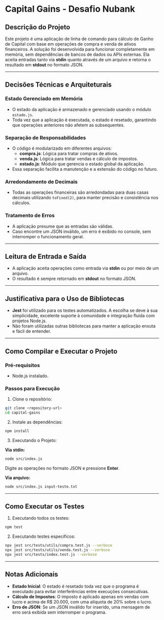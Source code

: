 
# Capital Gains - Desafio Nubank

## Descrição do Projeto

Este projeto é uma aplicação de linha de comando para cálculo de Ganho de Capital com base em operações de compra e venda de ativos financeiros. A solução foi desenvolvida para funcionar completamente em memória, sem dependências de bancos de dados ou APIs externas. Ela aceita entradas tanto via **stdin** quanto através de um arquivo e retorna o resultado em **stdout** no formato JSON.

---

## Decisões Técnicas e Arquiteturais

### Estado Gerenciado em Memória
- O estado da aplicação é armazenado e gerenciado usando o módulo `estado.js`.
- Toda vez que a aplicação é executada, o estado é resetado, garantindo que operações anteriores não afetem as subsequentes.

### Separação de Responsabilidades
- O código é modularizado em diferentes arquivos:
  - **compra.js**: Lógica para tratar compras de ativos.
  - **venda.js**: Lógica para tratar vendas e cálculo de impostos.
  - **estado.js**: Módulo que gerencia o estado global da aplicação.
- Essa separação facilita a manutenção e a extensão do código no futuro.

### Arredondamento de Decimais
- Todas as operações financeiras são arredondadas para duas casas decimais utilizando `toFixed(2)`, para manter precisão e consistência nos cálculos.

### Tratamento de Erros
- A aplicação presume que as entradas são válidas. 
- Caso encontre um JSON inválido, um erro é exibido no console, sem interromper o funcionamento geral.

---

## Leitura de Entrada e Saída
- A aplicação aceita operações como entrada via **stdin** ou por meio de um arquivo.
- O resultado é sempre retornado em **stdout** no formato JSON.

---

## Justificativa para o Uso de Bibliotecas
- **Jest** foi utilizado para os testes automatizados. A escolha se deve à sua simplicidade, excelente suporte à comunidade e integração fluida com projetos Node.js.
- Não foram utilizadas outras bibliotecas para manter a aplicação enxuta e fácil de entender.

---

## Como Compilar e Executar o Projeto

### Pré-requisitos
- Node.js instalado.

### Passos para Execução

1. Clone o repositório:

```bash
git clone <repository-url>
cd capital-gains
```

2. Instale as dependências:

```bash
npm install
```

3. Executando o Projeto:

**Via stdin:**

```bash
node src/index.js
```

Digite as operações no formato JSON e pressione **Enter**.

**Via arquivo:**

```bash
node src/index.js input-teste.txt
```

---

## Como Executar os Testes

1. Executando todos os testes:

```bash
npm test
```

2. Executando testes específicos:

```bash
npx jest src/tests/utils/compra.test.js --verbose
npx jest src/tests/utils/venda.test.js --verbose
npx jest src/tests/index.test.js --verbose
```

---

## Notas Adicionais

- **Estado Inicial**: O estado é resetado toda vez que o programa é executado para evitar interferências entre execuções consecutivas.
- **Cálculo de Impostos**: O imposto é aplicado apenas em vendas com lucro e acima de R$ 20.000, com uma alíquota de 20% sobre o lucro.
- **Erro de JSON**: Se um JSON inválido for inserido, uma mensagem de erro será exibida sem interromper o programa.
